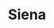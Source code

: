 ---
title: Siena
date: 
draft: false

# descripcion
description : Aro de plata con piedra cubic

materials: Plata 925

color: Multicolor

dimensions: 0,5cm x 0,7cm

code: 01-16-0330

type: "Aros"

categories: []

price: $2.610,00

# Images
# first image will be shown in the product page
images:
  # - image: "images/path_to_image"
  # La ubicacion de las imagenes es imagenes/Aros/Aros.Cubic/01-16-0330-siena
  - image: "./images/aros/cubic/01-16-0330-rombo-chico-multicolor_a.JPG"
  - image: "./images/aros/cubic/01-16-0330-rombo-chico-multicolor_b.JPG"
---